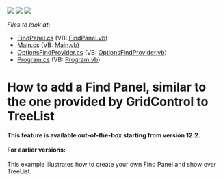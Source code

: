 <!-- default badges list -->
![](https://img.shields.io/endpoint?url=https://codecentral.devexpress.com/api/v1/VersionRange/128637155/13.1.4%2B)
[![](https://img.shields.io/badge/Open_in_DevExpress_Support_Center-FF7200?style=flat-square&logo=DevExpress&logoColor=white)](https://supportcenter.devexpress.com/ticket/details/E2877)
[![](https://img.shields.io/badge/📖_How_to_use_DevExpress_Examples-e9f6fc?style=flat-square)](https://docs.devexpress.com/GeneralInformation/403183)
<!-- default badges end -->
<!-- default file list -->
*Files to look at*:

* [FindPanel.cs](./CS/WindowsApplication3/FindPanel.cs) (VB: [FindPanel.vb](./VB/WindowsApplication3/FindPanel.vb))
* [Main.cs](./CS/WindowsApplication3/Main.cs) (VB: [Main.vb](./VB/WindowsApplication3/Main.vb))
* [OptionsFindProvider.cs](./CS/WindowsApplication3/OptionsFindProvider.cs) (VB: [OptionsFindProvider.vb](./VB/WindowsApplication3/OptionsFindProvider.vb))
* [Program.cs](./CS/WindowsApplication3/Program.cs) (VB: [Program.vb](./VB/WindowsApplication3/Program.vb))
<!-- default file list end -->
# How to add a Find Panel, similar to the one provided by GridControl to TreeList 


<p><strong>This feature is a</strong><strong>vailab</strong><strong>l</strong><strong>e</strong><strong> out-of-the-box</strong><strong> starting from version 12.</strong><strong>2. <br />
</strong><br />
<strong>For earlier versions:<br />
</strong><br />
This example illustrates how to create your own Find Panel and show over TreeList.</p>

<br/>


